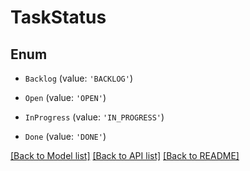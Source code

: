 # TaskStatus


## Enum

* `Backlog` (value: `'BACKLOG'`)

* `Open` (value: `'OPEN'`)

* `InProgress` (value: `'IN_PROGRESS'`)

* `Done` (value: `'DONE'`)

[[Back to Model list]](../README.md#documentation-for-models) [[Back to API list]](../README.md#documentation-for-api-endpoints) [[Back to README]](../README.md)
